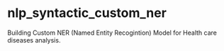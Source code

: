 # nlp_syntactic_custom_ner
Building Custom NER (Named Entity Recogintion) Model for Health care diseases analysis.
